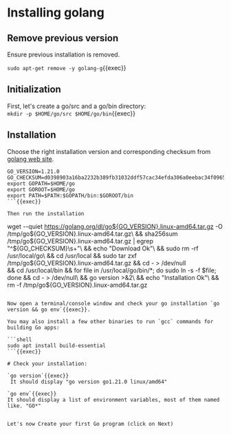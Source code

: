 
# Installing golang

## Remove previous version
Ensure previous installation is removed.

`sudo apt-get remove -y golang-g`{{exec}}

## Initialization
First, let's create a go/src and a go/bin directory:   
`mkdir -p $HOME/go/src $HOME/go/bin`{{exec}}

## Installation
Choose the right installation version and corresponding checksum from [golang web site](https://golang.org/dl/).

```
GO_VERSION=1.21.0
GO_CHECKSUM=d0398903a16ba2232b389fb31032ddf57cac34efda306a0eebac34f0965a0742
export GOPATH=$HOME/go
export GOROOT=$HOME/go
export PATH=$PATH:$GOPATH/bin:$GOROOT/bin
```{{exec}}

Then run the installation

```
wget --quiet https://golang.org/dl/go${GO_VERSION}.linux-amd64.tar.gz -O /tmp/go${GO_VERSION}.linux-amd64.tar.gz\
&& sha256sum /tmp/go${GO_VERSION}.linux-amd64.tar.gz | egrep "^${GO_CHECKSUM}\s+"\
&& echo "Download Ok"\
&& sudo rm -rf /usr/local/go\
&& cd /usr/local && sudo tar zxf /tmp/go${GO_VERSION}.linux-amd64.tar.gz && cd - > /dev/null\
&& cd /usr/local/bin && for file in /usr/local/go/bin/*; do sudo ln -s -f $file; done && cd - > /dev/null\
&& go version >&2\
&& echo "Installation Ok"\
&& rm -f /tmp/go${GO_VERSION}.linux-amd64.tar.gz
```{{exec}}

Now open a terminal/console window and check your go installation `go version && go env`{{exec}}.

You may also install a few other binaries to run `gcc` commands for building Go apps:

```shell
sudo apt install build-essential
```{{exec}}

# Check your installation:

`go version`{{exec}}  
 It should display "go version go1.21.0 linux/amd64"  

`go env`{{exec}}  
It should display a list of environment variables, most of them named like. "GO*"  


Let's now Create your first Go program (click on Next)
